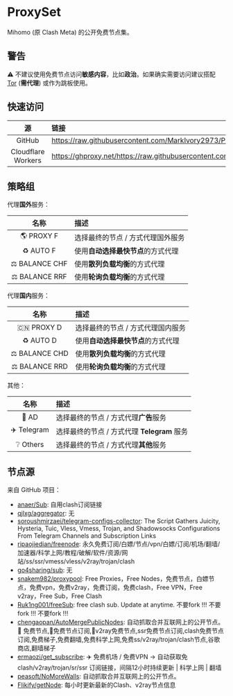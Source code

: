 # ProxySet

Mihomo (原 Clash Meta) 的公开免费节点集。 

## 警告

⚠ 不建议使用免费节点访问**敏感内容**，比如**政治**。如果确实需要访问建议搭配 [Tor](https://www.torproject.org/download/) (**需代理**) 或作为跳板使用。

## 快速访问

|源|链接|
|:-:|:-|
|GitHub|https://raw.githubusercontent.com/MarkIvory2973/ProxySet/refs/heads/main/clash.yaml|
|Cloudflare Workers|https://ghproxy.net/https://raw.githubusercontent.com/MarkIvory2973/ProxySet/refs/heads/main/clash.yaml|

## 策略组

代理**国外**服务：

|名称|描述|
|:-:|:-|
|🌎 PROXY F|选择最终的节点 / 方式代理国外服务|
|♻️ AUTO F|使用**自动选择最快节点**的方式代理|
|⚖️ BALANCE CHF|使用**散列负载均衡**的方式代理|
|⚖️ BALANCE RRF|使用**轮询负载均衡**的方式代理|

代理**国内**服务：

|名称|描述|
|:-:|:-|
|🇨🇳 PROXY D|选择最终的节点 / 方式代理国内服务|
|♻️ AUTO D|使用**自动选择最快节点**的方式代理|
|⚖️ BALANCE CHD|使用**散列负载均衡**的方式代理|
|⚖️ BALANCE RRD|使用**轮询负载均衡**的方式代理|

其他：

|名称|描述|
|:-:|:-|
|🛑 AD|选择最终的节点 / 方式代理**广告**服务|
|✈️ Telegram|选择最终的节点 / 方式代理 **Telegram** 服务|
|❔ Others|选择最终的节点 / 方式代理**其他**服务|

## 节点源

来自 GitHub 项目：

- [anaer/Sub](https://github.com/anaer/Sub): 自用clash订阅链接
- [qjlxg/aggregator](https://github.com/qjlxg/aggregator): 无
- [soroushmirzaei/telegram-configs-collector](https://github.com/soroushmirzaei/telegram-configs-collector): The Script Gathers Juicity, Hysteria, Tuic, Vless, Vmess, Trojan, and Shadowsocks Configurations From Telegram Channels and Subscription Links
- [ripaojiedian/freenode](https://github.com/ripaojiedian/freenode): 永久免费订阅/白嫖/节点/vpn/白嫖/订阅/机场/翻墙/加速器/科学上网/教程/破解/软件/资源/网站/ss/ssr/vmess/vless/v2ray/trojan/clash
- [go4sharing/sub](https://github.com/go4sharing/sub): 无
- [snakem982/proxypool](https://github.com/snakem982/proxypool): Free Proxies，Free Nodes，免费节点，白嫖节点，免费vpn，免费v2ray，免费订阅，免费clash，Free VPN，Free v2ray，Free Sub，Free Clash
- [Ruk1ng001/freeSub](https://github.com/Ruk1ng001/freeSub): free clash sub. Update at anytime. 不要fork !!! 不要fork !!! 不要fork !!!
- [chengaopan/AutoMergePublicNodes](https://github.com/chengaopan/AutoMergePublicNodes): 自动抓取合并互联网上的公开节点。 🚀 免费节点,🚀免费节点订阅,🚀v2ray免费节点,ssr免费节点订阅,clash免费节点订阅,免费梯子,免费翻墙,免费科学上网,免费ss/v2ray/trojan/clash节点,谷歌商店,翻墙梯子
- [ermaozi/get_subscribe](https://github.com/ermaozi/get_subscribe): ✈️ 免费机场 / 免费VPN -> 自动获取免 clash/v2ray/trojan/sr/ssr 订阅链接，间隔12小时持续更新 | 科学上网 | 翻墙
- [peasoft/NoMoreWalls](https://github.com/peasoft/NoMoreWalls): 自动抓取合并互联网上的公开节点。
- [Flikify/getNode](https://github.com/Flikify/getNode): 每小时更新最新的Clash、v2ray节点信息
